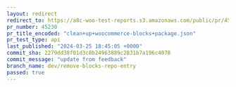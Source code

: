 ```yaml
---
layout: redirect
redirect_to: https://a8c-woo-test-reports.s3.amazonaws.com/public/pr/45230/api/index.html
pr_number: 45230
pr_title_encoded: "clean+up+woocommerce-blocks+package.json"
pr_test_type: api
last_published: "2024-03-25 18:45:05 +0000"
commit_sha: 2279dd38f01d3c8b24963889c2831b7a196c4078
commit_message: "update from feedback"
branch_name: dev/remove-blocks-repo-entry
passed: true
---
```

